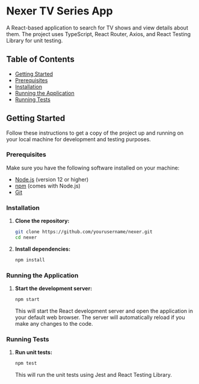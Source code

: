# Nexer TV Series App

A React-based application to search for TV shows and view details about them. The project uses TypeScript, React Router, Axios, and React Testing Library for unit testing.

## Table of Contents

- [Getting Started](#getting-started)
- [Prerequisites](#prerequisites)
- [Installation](#installation)
- [Running the Application](#running-the-application)
- [Running Tests](#running-tests)

## Getting Started

Follow these instructions to get a copy of the project up and running on your local machine for development and testing purposes.

### Prerequisites

Make sure you have the following software installed on your machine:

- [Node.js](https://nodejs.org/en/download/) (version 12 or higher)
- [npm](https://www.npmjs.com/get-npm) (comes with Node.js)
- [Git](https://git-scm.com/downloads)

### Installation

1. **Clone the repository:**

    ```bash
    git clone https://github.com/yourusername/nexer.git
    cd nexer
    ```

2. **Install dependencies:**

    ```bash
    npm install
    ```

### Running the Application

1. **Start the development server:**

    ```bash
    npm start
    ```

    This will start the React development server and open the application in your default web browser. The server will automatically reload if you make any changes to the code.

### Running Tests

1. **Run unit tests:**

    ```bash
    npm test
    ```

    This will run the unit tests using Jest and React Testing Library.

